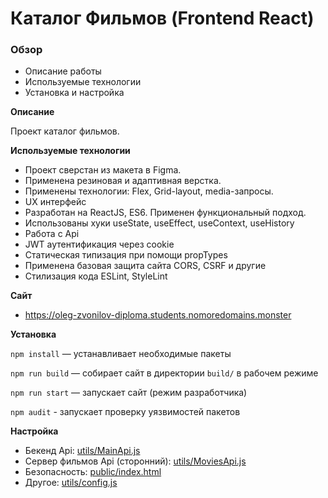 # Каталог Фильмов (Frontend React)

### Обзор

* Описание работы
* Используемые технологии
* Установка и настройка

**Описание**

Проект каталог фильмов.

**Используемые технологии**

* Проект сверстан из макета в Figma.
* Применена резиновая и адаптивная верстка.
* Применены технологии: Flex, Grid-layout, media-запросы.
* UX интерфейс
* Разработан на ReactJS, ES6. Применен функциональный подход.
* Использованы хуки useState, useEffect, useContext, useHistory
* Работа c Api
* JWT аутентификация через cookie
* Статическая типизация при помощи propTypes
* Применена базовая защита сайта CORS, CSRF и другие
* Стилизация кода ESLint, StyleLint

**Сайт**

* https://oleg-zvonilov-diploma.students.nomoredomains.monster

**Установка**

`npm install` — устанавливает необходимые пакеты

`npm run build` — собирает сайт в директории `build/` в рабочем режиме

`npm run start` — запускает сайт (режим разработчика)

`npm audit` - запускает проверку уязвимостей пакетов

**Настройка**

- Бекенд Api: [utils/MainApi.js](src/utils/MainApi.js)
- Сервер фильмов Api (сторонний): [utils/MoviesApi.js](src/utils/MoviesApi.js)
- Безопасность: [public/index.html](public/index.html)
- Другое: [utils/config.js](src/utils/config.js)

